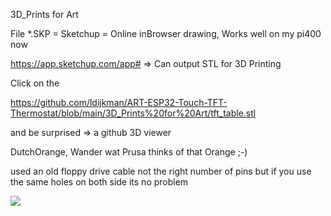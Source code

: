 3D_Prints for Art

File *.SKP = Sketchup = Online inBrowser drawing, Works well on my pi400 now

https://app.sketchup.com/app#   => Can output STL for 3D Printing

Click on the

https://github.com/ldijkman/ART-ESP32-Touch-TFT-Thermostat/blob/main/3D_Prints%20for%20Art/tft_table.stl

and be surprised => a github 3D viewer


DutchOrange, Wander wat Prusa thinks of that Orange ;-)

used an old floppy drive cable not the right number of pins 
but if you use the same holes on both side its no problem

<img src="https://github.com/ldijkman/ART-ESP32-Touch-TFT-Thermostat/blob/main/3D_Prints%20for%20Art/tft_table.jpg">


